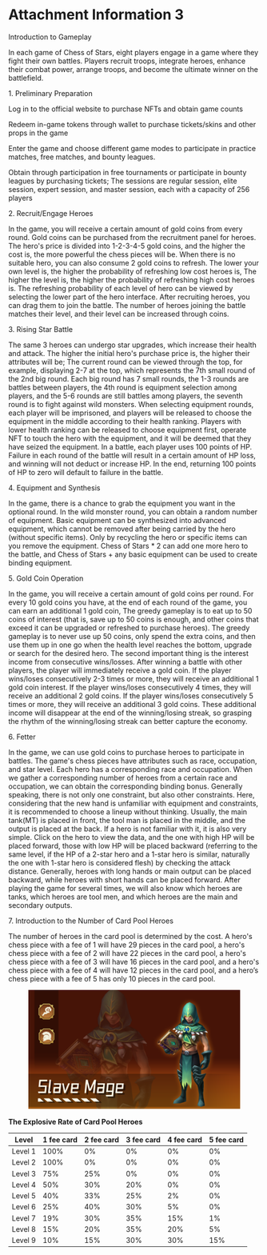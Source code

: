 # Attachment Information 3

Introduction to Gameplay

In each game of Chess of Stars, eight players engage in a game where they fight their own battles. Players recruit troops, integrate heroes, enhance their combat power, arrange troops, and become the ultimate winner on the battlefield.

1\. Preliminary Preparation

Log in to the official website to purchase NFTs and obtain game counts

Redeem in-game tokens through wallet to purchase tickets/skins and other props in the game

Enter the game and choose different game modes to participate in practice matches, free matches, and bounty leagues.

Obtain through participation in free tournaments or participate in bounty leagues by purchasing tickets; The sessions are regular session, elite session, expert session, and master session, each with a capacity of 256 players

2\. Recruit/Engage Heroes

In the game, you will receive a certain amount of gold coins from every round. Gold coins can be purchased from the recruitment panel for heroes. The hero's price is divided into 1-2-3-4-5 gold coins, and the higher the cost is, the more powerful the chess pieces will be. When there is no suitable hero, you can also consume 2 gold coins to refresh. The lower your own level is, the higher the probability of refreshing low cost heroes is, The higher the level is, the higher the probability of refreshing high cost heroes is. The refreshing probability of each level of hero can be viewed by selecting the lower part of the hero interface. After recruiting heroes, you can drag them to join the battle. The number of heroes joining the battle matches their level, and their level can be increased through coins.

3\. Rising Star Battle

The same 3 heroes can undergo star upgrades, which increase their health and attack. The higher the initial hero's purchase price is, the higher their attributes will be; The current round can be viewed through the top, for example, displaying 2-7 at the top, which represents the 7th small round of the 2nd big round. Each big round has 7 small rounds, the 1-3 rounds are battles between players, the 4th round is equipment selection among players, and the 5-6 rounds are still battles among players, the seventh round is to fight against wild monsters. When selecting equipment rounds, each player will be imprisoned, and players will be released to choose the equipment in the middle according to their health ranking. Players with lower health ranking can be released to choose equipment first, operate NFT to touch the hero with the equipment, and it will be deemed that they have seized the equipment. In a battle, each player uses 100 points of HP. Failure in each round of the battle will result in a certain amount of HP loss, and winning will not deduct or increase HP. In the end, returning 100 points of HP to zero will default to failure in the battle.

4\. Equipment and Synthesis

In the game, there is a chance to grab the equipment you want in the optional round. In the wild monster round, you can obtain a random number of equipment. Basic equipment can be synthesized into advanced equipment, which cannot be removed after being carried by the hero (without specific items). Only by recycling the hero or specific items can you remove the equipment. Chess of Stars \* 2 can add one more hero to the battle, and Chess of Stars + any basic equipment can be used to create binding equipment.

5\. Gold Coin Operation

&#x20;   In the game, you will receive a certain amount of gold coins per round. For every 10 gold coins you have, at the end of each round of the game, you can earn an additional 1 gold coin, The greedy gameplay is to eat up to 50 coins of interest (that is, save up to 50 coins is enough, and other coins that exceed it can be upgraded or refreshed to purchase heroes). The greedy gameplay is to never use up 50 coins, only spend the extra coins, and then use them up in one go when the health level reaches the bottom, upgrade or search for the desired hero. The second important thing is the interest income from consecutive wins/losses. After winning a battle with other players, the player will immediately receive a gold coin. If the player wins/loses consecutively 2-3 times or more, they will receive an additional 1 gold coin interest. If the player wins/loses consecutively 4 times, they will receive an additional 2 gold coins. If the player wins/loses consecutively 5 times or more, they will receive an additional 3 gold coins. These additional income will disappear at the end of the winning/losing streak, so grasping the rhythm of the winning/losing streak can better capture the economy.

6\. Fetter

In the game, we can use gold coins to purchase heroes to participate in battles. The game's chess pieces have attributes such as race, occupation, and star level. Each hero has a corresponding race and occupation. When we gather a corresponding number of heroes from a certain race and occupation, we can obtain the corresponding binding bonus. Generally speaking, there is not only one constraint, but also other constraints. Here, considering that the new hand is unfamiliar with equipment and constraints, it is recommended to choose a lineup without thinking. Usually, the main tank(MT) is placed in front, the tool man is placed in the middle, and the output is placed at the back. If a hero is not familiar with it, it is also very simple. Click on the hero to view the data, and the one with high HP will be placed forward, those with low HP will be placed backward (referring to the same level, if the HP of a 2-star hero and a 1-star hero is similar, naturally the one with 1-star hero is considered flesh) by checking the attack distance. Generally, heroes with long hands or main output can be placed backward, while heroes with short hands can be placed forward. After playing the game for several times, we will also know which heroes are tanks, which heroes are tool men, and which heroes are the main and secondary outputs.

7\. Introduction to the Number of Card Pool Heroes

The number of heroes in the card pool is determined by the cost. A hero's chess piece with a fee of 1 will have 29 pieces in the card pool, a hero's chess piece with a fee of 2 will have 22 pieces in the card pool, a hero's chess piece with a fee of 3 will have 16 pieces in the card pool, and a hero's chess piece with a fee of 4 will have 12 pieces in the card pool, and a hero’s chess piece with a fee of 5 has only 10 pieces in the card pool.

<figure><img src=".gitbook/assets/奴隶法师.png" alt=""><figcaption></figcaption></figure>

**The Explosive Rate of Card Pool Heroes**

| Level     | 1 fee card | 2 fee card | 3 fee card | 4 fee card | 5 fee card |
| --------- | ---------- | ---------- | ---------- | ---------- | ---------- |
| Level   1 | 100%       | 0%         | 0%         | 0%         | 0%         |
| Level  2  | 100%       | 0%         | 0%         | 0%         | 0%         |
| Level  3  | 75%        | 25%        | 0%         | 0%         | 0%         |
| Level  4  | 50%        | 30%        | 20%        | 0%         | 0%         |
| Level  5  | 40%        | 33%        | 25%        | 2%         | 0%         |
| Level  6  | 25%        | 40%        | 30%        | 5%         | 0%         |
| Level  7  | 19%        | 30%        | 35%        | 15%        | 1%         |
| Level  8  | 15%        | 20%        | 35%        | 20%        | 5%         |
| Level  9  | 10%        | 15%        | 30%        | 30%        | 15%        |
